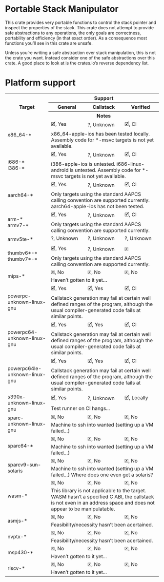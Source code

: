 # Portable Stack Manipulator

This crate provides very portable functions to control the stack pointer and inspect the properties
of the stack. This crate does not attempt to provide safe abstractions to any operations, the
only goals are correctness, portability and efficiency (in that exact order). As a consequence most
functions you’ll see in this crate are unsafe.

Unless you’re writing a safe abstraction over stack manipulation, this is not the crate you
want. Instead consider one of the safe abstractions over this crate. A good place to look at is
the crates.io’s reverse dependency list.

# Platform support

<table>
<tr>
    <th rowspan="3">Target</th>
    <th colspan="3">Support</th>
</tr>
<tr>
    <th>General</th>
    <th>Callstack</th>
    <th>Verified</th>
</tr>
<tr>
    <th colspan="3">Notes</th>
</tr>

<tr>
    <td rowspan="2">x86_64-*</td>
    <td>🗹, Yes</td>
    <td>?, Unknown</td>
    <td>🗹, CI</td>
</tr>
<tr>
    <td colspan="3">
    x86_64-apple-ios has been tested locally.
    Assembly code for *-msvc targets is not yet available.
    </td>
</tr>

<tr>
    <td rowspan = "2">i686-*<br>i386-*</td>
    <td>🗹, Yes</td>
    <td>?, Unknown</td>
    <td>🗹, CI</td>
</tr>
<tr>
    <td colspan="3">
    i386-apple-ios is untested.
    i686-linux-android is untested.
    Assembly code for *-msvc targets is not yet available.
    </td>
</tr>

<tr>
    <td rowspan="2">aarch64-*</td>
    <td>🗹, Yes</td>
    <td>?, Unknown</td>
    <td>🗹, CI</td>
</tr>
<tr>
    <td colspan="3">
    Only targets using the standard AAPCS calling convention are supported currently.
    aarch64-apple-ios has not been tested.
    </td>
</tr>

<tr>
    <td rowspan="2">arm-*<br>armv7-*</td>
    <td>🗹, Yes</td>
    <td>?, Unknown</td>
    <td>🗹, CI</td>
</tr>
<tr>
    <td colspan="3">
    Only targets using the standard AAPCS calling convention are supported currently.
    </td>
</tr>

<tr>
    <td rowspan="2">armv5te-*</td>
    <td>?, Unknown</td>
    <td>?, Unknown</td>
    <td>?, Unknown</td>
</tr>
<tr>
    <td colspan="3"></td>
</tr>

<tr>
    <td rowspan="2">thumbv6*-*<br>thumbv7*-*</td>
    <td>🗹, Yes</td>
    <td>?, Unknown</td>
    <td>🗵</td>
</tr>
<tr>
    <td colspan="3">
    Only targets using the standard AAPCS calling convention are supported currently.
    </td>
</tr>

<tr>
    <td rowspan="2">mips-*</td>
    <td>🗵, No</td>
    <td>🗵, No</td>
    <td>🗵, No</td>
</tr>
<tr>
    <td colspan="3">Haven’t gotten to it yet…</td>
</tr>

<tr>
    <td rowspan="2">powerpc-unknown-linux-gnu</td>
    <td>🗹, Yes</td>
    <td>🗹, Yes</td>
    <td>🗹, CI</td>
</tr>
<tr>
    <td colspan="3">
    Callstack generation may fail at certain well defined ranges of the program, although the usual
    compiler-generated code fails at similar points.
    </td>
</tr>

<tr>
    <td rowspan="2">powerpc64-unknown-linux-gnu</td>
    <td>🗹, Yes</td>
    <td>🗹, Yes</td>
    <td>🗹, CI</td>
</tr>
<tr>
    <td colspan="3">
    Callstack generation may fail at certain well defined ranges of the program, although the usual
    compiler-generated code fails at similar points.
    </td>
</tr>

<tr>
    <td rowspan="2">powerpc64le-unknown-linux-gnu</td>
    <td>🗹, Yes</td>
    <td>🗹, Yes</td>
    <td>🗹, CI</td>
</tr>
<tr>
    <td colspan="3">
    Callstack generation may fail at certain well defined ranges of the program, although the usual
    compiler-generated code fails at similar points.
    </td>
</tr>

<tr>
    <td rowspan="2">s390x-unknown-linux-gnu</td>
    <td>🗹, Yes</td>
    <td>?, Unknown</td>
    <td>🗹, Locally</td>
</tr>
<tr>
    <td colspan="3">Test runner on CI hangs...</td>
</tr>

<tr>
    <td rowspan="2">sparc-unknown-linux-gnu</td>
    <td>🗵, No</td>
    <td>🗵, No</td>
    <td>🗵, No</td>
</tr>
<tr>
    <td colspan="3">Machine to ssh into wanted (setting up a VM failed…)</td>
</tr>

<tr>
    <td rowspan="2">sparc64-*</td>
    <td>🗵, No</td>
    <td>🗵, No</td>
    <td>🗵, No</td>
</tr>
<tr>
    <td colspan="3">Machine to ssh into wanted (setting up a VM failed…)</td>
</tr>

<tr>
    <td rowspan="2">sparcv9-sun-solaris</td>
    <td>🗵, No</td>
    <td>🗵, No</td>
    <td>🗵, No</td>
</tr>
<tr>
    <td colspan="3">
    Machine to ssh into wanted (setting up a VM failed…)
    Where does one even get a solaris?
    </td>
</tr>

<tr>
    <td rowspan="2">wasm-*</td>
    <td>🗵, No</td>
    <td>🗵, No</td>
    <td>🗵, No</td>
</tr>
<tr>
    <td colspan="3">
    This library is not applicable to the target. WASM hasn’t a specified C ABI, the callstack is
    not even in an address space and does not appear to be manipulatable.
    </td>
</tr>

<tr>
    <td rowspan="2">asmjs-*</td>
    <td>🗵, No</td>
    <td>🗵, No</td>
    <td>🗵, No</td>
</tr>
<tr>
    <td colspan="3">
    Feasibility/necessity hasn’t been acertained.
    </td>
</tr>

<tr>
    <td rowspan="2">nvptx-*</td>
    <td>🗵, No</td>
    <td>🗵, No</td>
    <td>🗵, No</td>
</tr>
<tr>
    <td colspan="3">
    Feasibility/necessity hasn’t been acertained.
    </td>
</tr>

<tr>
    <td rowspan="2">msp430-*</td>
    <td>🗵, No</td>
    <td>🗵, No</td>
    <td>🗵, No</td>
</tr>
<tr>
    <td colspan="3">
    Haven’t gotten to it yet...
    </td>
</tr>

<tr>
    <td rowspan="2">riscv-*</td>
    <td>🗵, No</td>
    <td>🗵, No</td>
    <td>🗵, No</td>
</tr>
<tr>
    <td colspan="3">
    Haven’t gotten to it yet...
    </td>
</tr>
</table>
